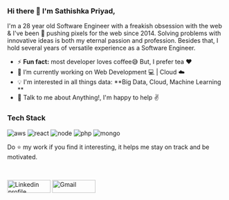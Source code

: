 ### Hi there 👋 I'm Sathishka Priyad,

I'm a 28 year old Software Engineer with a freakish obsession with the web & I've been 🚀 pushing pixels for the web since 2014. Solving problems with innovative ideas is both my eternal passion and profession. Besides that, I hold several years of versatile experience as a Software Engineer.


- ⚡ **Fun fact:** most developer loves coffee😅 But, I prefer tea ❤️
- 🔭 I’m currently working on Web Development 💻 | Cloud ☁️
- :bulb: I'm interested in all things data: **Big Data, Cloud, Machine Learning **
- 💬 Talk to me about Anything!, I'm happy to help ✌️

### Tech Stack

<p align="left">
	<img title="aws" src="https://spriyad.com/wp-content/uploads/2021/06/T20.png"  />
	<img title="react" src="https://spriyad.com/wp-content/uploads/2021/06/react.png"  />
	<img title="node" src="https://spriyad.com/wp-content/uploads/2021/06/T28.png" />
	<img title="php" src="https://spriyad.com/wp-content/uploads/2021/06/T13.png"/>
	<img title="mongo" src="https://spriyad.com/wp-content/uploads/2021/06/T8.png" />
</p>
    
   Do :star: my work if you find it interesting, it helps me stay on track and be motivated.
   
<br>
<p >
    <a href="https://www.linkedin.com/in/sathishka-priyad/"><img alt="Linkedin profile" title="Linkedin" src="https://raw.githubusercontent.com/Thomas-George-T/Thomas-George-T/master/assets/linkedin.svg" width="100" height="30" /></a>
    <a href="mailto:spriyad.info@gmail.com"><img alt="Gmail" src="https://raw.githubusercontent.com/Thomas-George-T/Thomas-George-T/master/assets/google-gmail.svg" title="Email" width="100" height="30" /></a>

</p>
    
 
